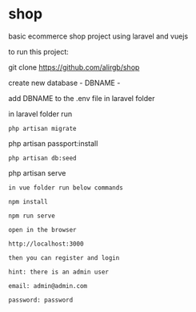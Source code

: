 # shop

basic ecommerce shop project using laravel and vuejs

to run this project:

git clone https://github.com/alirgb/shop

create new database - DBNAME -

add DBNAME to the .env file in laravel folder

in laravel folder run
```
php artisan migrate
```
php artisan passport:install
```
php artisan db:seed
```
php artisan serve
```
in vue folder run below commands

npm install

npm run serve

open in the browser

http://localhost:3000

then you can register and login

hint: there is an admin user

email: admin@admin.com

password: password
